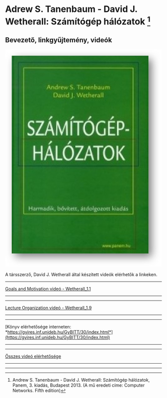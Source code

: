 # Adrew S. Tanenbaum - David J. Wetherall: Számítógép hálózatok [^1]

## Bevezető, linkgyűjtemény, videók

![ComputerNetworksTanenbaum](images/Computer_Networks_Tanenbaum.jpg)

A társszerző, David J. Wetherall által készített videók elérhetők a linkeken.

----

[Goals and Motivation videó - Wetherall_1.1](https://mediaplayer.pearsoncmg.com/_ph_cc_ecs_set.title.1-1_Goals_and_Motivation__/ph/streaming/esm/tanenbaum5e_videonotes/1_1_goals_motivation_cn5e.m4v)

----

----

[Lecture Organization videó - Wetherall_1.9](https://mediaplayer.pearsoncmg.com/_ph_cc_ecs_set.title.1-9_Lecture_Outline__/ph/streaming/esm/tanenbaum5e_videonotes/1_9_lecture_outline_cn5e.m4v)

----

----

[Könyv elérhetősége interneten: *https://gyires.inf.unideb.hu/GyBITT/30/index.html*](https://gyires.inf.unideb.hu/GyBITT/30/index.html)

----

----

[Összes videó elérhetősége](https://media.pearsoncmg.com/ph/streaming/esm/tanenbaum5e_videonotes/tanenbaum_videoNotes.html)

----
----
[^1]: Andrew S. Tanenbaum - David J. Wetherall: Számítógép hálózatok, Panem, 3. kiadás, Budapest 2013. (A mű eredeti címe: Computer Networks. Fifth edition)